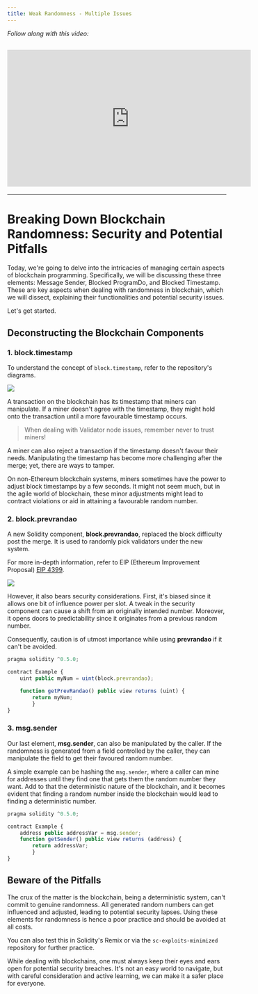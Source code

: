 ```yaml
---
title: Weak Randomness - Multiple Issues
---
```


_Follow along with this video:_

## <iframe width="560" height="315" src="https://youtu.be/VVOpvCw9-FA" title="YouTube Player" frameborder="0" allow="accelerometer; autoplay; clipboard-write; encrypted-media; gyroscope; picture-in-picture; web-share" allowfullscreen></iframe>

---

# Breaking Down Blockchain Randomness: Security and Potential Pitfalls

Today, we're going to delve into the intricacies of managing certain aspects of blockchain programming. Specifically, we will be discussing these three elements: Message Sender, Blocked ProgramDo, and Blocked Timestamp. These are key aspects when dealing with randomness in blockchain, which we will dissect, explaining their functionalities and potential security issues.

Let's get started.

## Deconstructing the Blockchain Components

### 1. block.timestamp

To understand the concept of `block.timestamp`, refer to the repository's diagrams.

![](https://cdn.videotap.com/96gVghjLA5xt6vAGyZ3W-23.74.png)

A transaction on the blockchain has its timestamp that miners can manipulate. If a miner doesn't agree with the timestamp, they might hold onto the transaction until a more favourable timestamp occurs.

> When dealing with Validator node issues, remember never to trust miners!

A miner can also reject a transaction if the timestamp doesn't favour their needs. Manipulating the timestamp has become more challenging after the merge; yet, there are ways to tamper.

On non-Ethereum blockchain systems, miners sometimes have the power to adjust block timestamps by a few seconds. It might not seem much, but in the agile world of blockchain, these minor adjustments might lead to contract violations or aid in attaining a favourable random number.

### 2. block.prevrandao

A new Solidity component, **block.prevrandao**, replaced the block difficulty post the merge. It is used to randomly pick validators under the new system.

For more in-depth information, refer to EIP (Ethereum Improvement Proposal) [EIP 4399](https://eips.ethereum.org/EIPS/eip-4399).

![](https://cdn.videotap.com/fhhVXSh7UyBBcLkTyLNK-63.32.png)

However, it also bears security considerations. First, it's biased since it allows one bit of influence power per slot. A tweak in the security component can cause a shift from an originally intended number. Moreover, it opens doors to predictability since it originates from a previous random number.

Consequently, caution is of utmost importance while using **prevrandao** if it can't be avoided.

```js
pragma solidity ^0.5.0;

contract Example {
    uint public myNum = uint(block.prevrandao);

    function getPrevRandao() public view returns (uint) {
        return myNum;
        }
}
```

### 3. msg.sender

Our last element, **msg.sender**, can also be manipulated by the caller. If the randomness is generated from a field controlled by the caller, they can manipulate the field to get their favoured random number.

A simple example can be hashing the `msg.sender`, where a caller can mine for addresses until they find one that gets them the random number they want. Add to that the deterministic nature of the blockchain, and it becomes evident that finding a random number inside the blockchain would lead to finding a deterministic number.

```js
pragma solidity ^0.5.0;

contract Example {
    address public addressVar = msg.sender;
    function getSender() public view returns (address) {
        return addressVar;
        }
}
```

## Beware of the Pitfalls

The crux of the matter is the blockchain, being a deterministic system, can't commit to genuine randomness. All generated random numbers can get influenced and adjusted, leading to potential security lapses. Using these elements for randomness is hence a poor practice and should be avoided at all costs.

You can also test this in Solidity's Remix or via the `sc-exploits-minimized` repository for further practice.

While dealing with blockchains, one must always keep their eyes and ears open for potential security breaches. It's not an easy world to navigate, but with careful consideration and active learning, we can make it a safer place for everyone.
